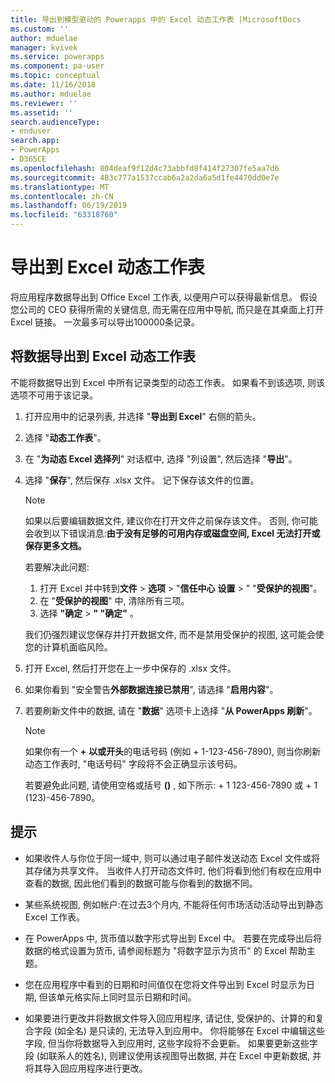 ```yaml
---
title: 导出到模型驱动的 Powerapps 中的 Excel 动态工作表 |MicrosoftDocs
ms.custom: ''
author: mduelae
manager: kvivek
ms.service: powerapps
ms.component: pa-user
ms.topic: conceptual
ms.date: 11/16/2018
ms.author: mduelae
ms.reviewer: ''
ms.assetid: ''
search.audienceType:
- enduser
search.app:
- PowerApps
- D365CE
ms.openlocfilehash: 804deaf9f12d4c73abbfd8f414f27307fe5aa7d6
ms.sourcegitcommit: 483c777a1537ccab6a2a2da6a5d1fe4470dd0e7e
ms.translationtype: MT
ms.contentlocale: zh-CN
ms.lasthandoff: 06/19/2019
ms.locfileid: "63318760"
---
```

# <a name="export-to-an-excel-dynamic-worksheet"></a>导出到 Excel 动态工作表

将应用程序数据导出到 Office Excel 工作表, 以便用户可以获得最新信息。 假设您公司的 CEO 获得所需的关键信息, 而无需在应用中导航, 而只是在其桌面上打开 Excel 链接。 一次最多可以导出100000条记录。    
  
## <a name="export-data-to-an-excel-dynamic-worksheet"></a>将数据导出到 Excel 动态工作表  

不能将数据导出到 Excel 中所有记录类型的动态工作表。 如果看不到该选项, 则该选项不可用于该记录。  
  
1. 打开应用中的记录列表, 并选择 "**导出到 Excel**" 右侧的箭头。 
  
2. 选择 "**动态工作表**"。  
  
3. 在 "**为动态 Excel 选择列**" 对话框中, 选择 "列设置", 然后选择 "**导出**"。  
  
4. 选择 "**保存**", 然后保存 .xlsx 文件。 记下保存该文件的位置。  
  
   > [!NOTE]
   > 如果以后要编辑数据文件, 建议你在打开文件之前保存该文件。 否则, 你可能会收到以下错误消息:**由于没有足够的可用内存或磁盘空间, Excel 无法打开或保存更多文档。**  
   > 
   > 若要解决此问题:  
   > 
   >    1. 打开 Excel 并中转到**文件** > **选项** > "**信任中心** **设置** > " "**受保护的视图**"。  
   >    2. 在 "**受保护的视图**" 中, 清除所有三项。  
   >    3. 选择 **"确定** >  **" "确定"** 。  
   >     
   >    我们仍强烈建议您保存并打开数据文件, 而不是禁用受保护的视图, 这可能会使您的计算机面临风险。  
  
5. 打开 Excel, 然后打开您在上一步中保存的 .xlsx 文件。  
  
6. 如果你看到 "安全警告**外部数据连接已禁用**", 请选择 "**启用内容**"。  
  
7. 若要刷新文件中的数据, 请在 "**数据**" 选项卡上选择 "**从 PowerApps 刷新**"。  
  
   > [!NOTE]
   > 如果你有一个 **+** **以或开头**的电话号码 (例如 + 1-123-456-7890), 则当你刷新动态工作表时, "电话号码" 字段将不会正确显示该号码。   
   >
   > 若要避免此问题, 请使用空格或括号 **()** , 如下所示: + 1 123-456-7890 或 + 1 (123)-456-7890。  
  
## <a name="tips"></a>提示  
  
- 如果收件人与你位于同一域中, 则可以通过电子邮件发送动态 Excel 文件或将其存储为共享文件。 当收件人打开动态文件时, 他们将看到他们有权在应用中查看的数据, 因此他们看到的数据可能与你看到的数据不同。  
  
- 某些系统视图, 例如帐户:在过去3个月内, 不能将任何市场活动活动导出到静态 Excel 工作表。  
  
- 在 PowerApps 中, 货币值以数字形式导出到 Excel 中。 若要在完成导出后将数据的格式设置为货币, 请参阅标题为 "将数字显示为货币" 的 Excel 帮助主题。

- 您在应用程序中看到的日期和时间值仅在您将文件导出到 Excel 时显示为日期, 但该单元格实际上同时显示日期和时间。  
  
- 如果要进行更改并将数据文件导入回应用程序, 请记住, 受保护的、计算的和复合字段 (如全名) 是只读的, 无法导入到应用中。 你将能够在 Excel 中编辑这些字段, 但当你将数据导入到应用时, 这些字段将不会更新。 如果要更新这些字段 (如联系人的姓名), 则建议使用该视图导出数据, 并在 Excel 中更新数据, 并将其导入回应用程序进行更改。  
 

